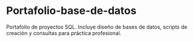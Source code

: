 # Portafolio-base-de-datos
Portafolio de proyectos SQL. Incluye diseño de bases de datos, scripts de creación y consultas para práctica profesional.
